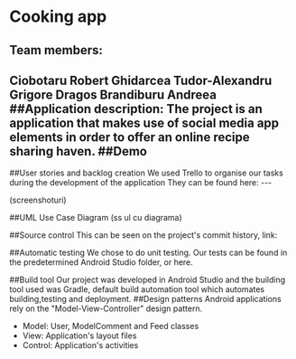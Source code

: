 # Cooking app
## Team members:
Ciobotaru Robert
Ghidarcea Tudor-Alexandru
Grigore Dragos
Brandiburu Andreea
##Application description:
The project is an application that makes use of social media app elements in order to offer an online recipe sharing haven.
##Demo
-
##User stories and backlog creation
We used Trello to organise our tasks during the development of the application
They can be found here: ---

(screenshoturi)

##UML Use Case Diagram
(ss ul cu diagrama)

##Source control
This can be seen on the project's commit history, link: 

##Automatic testing
We chose to do unit testing. Our tests can be found in the predetermined Android Studio folder, or here.

##Build tool
Our project was developed in Android Studio and the building tool used was Gradle, default build automation tool which automates building,testing and deployment.
##Design patterns
Android applications rely on the "Model-View-Controller" design pattern.
- Model: User, ModelComment and Feed classes
- View: Application's layout files
- Control: Application's activities
